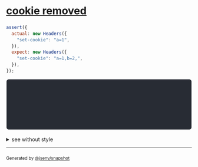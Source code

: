 # [cookie removed](../../headers.test.js#L83)

```js
assert({
  actual: new Headers({
    "set-cookie": "a=1",
  }),
  expect: new Headers({
    "set-cookie": "a=1,b=2,",
  }),
});
```

![img](throw.svg)

<details>
  <summary>see without style</summary>

```console
AssertionError: actual and expect are different

actual: Headers(
  "set-cookie" => "a=1"
)
expect: Headers(
  "set-cookie" => "a=1,b=2"
)
```

</details>


---

<sub>
  Generated by <a href="https://github.com/jsenv/core/tree/main/packages/tooling/snapshot">@jsenv/snapshot</a>
</sub>
